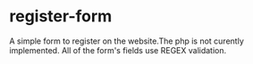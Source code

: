 # register-form
A simple form to register on the website.The php is not curently implemented.
 All of the form's fields use REGEX validation.
